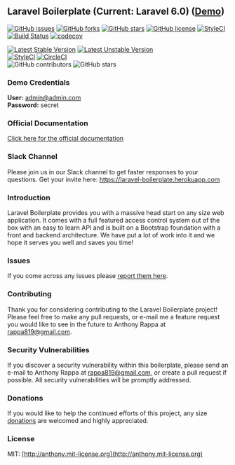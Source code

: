 ## Laravel Boilerplate (Current: Laravel 6.0) ([Demo](http://134.209.123.206/))

[![GitHub issues](https://img.shields.io/github/issues/highwooddesign/laravel6-deskit)](https://github.com/highwooddesign/laravel6-deskit/issues)
[![GitHub forks](https://img.shields.io/github/forks/highwooddesign/laravel6-deskit)](https://github.com/highwooddesign/laravel6-deskit/network)
[![GitHub stars](https://img.shields.io/github/stars/highwooddesign/laravel6-deskit)](https://github.com/highwooddesign/laravel6-deskit/stargazers)
[![GitHub license](https://img.shields.io/github/license/highwooddesign/laravel6-deskit)](https://github.com/highwooddesign/laravel6-deskit)
[![StyleCI](https://github.styleci.io/repos/223236698/shield?branch=master)](https://github.styleci.io/repos/223236698)
[![Build Status](https://travis-ci.com/highwooddesign/laravel6-deskit.svg?branch=master)](https://travis-ci.com/highwooddesign/laravel6-deskit)
[![codecov](https://codecov.io/gh/highwooddesign/laravel6-deskit/branch/master/graph/badge.svg)](https://codecov.io/gh/highwooddesign/laravel6-deskit)


[![Latest Stable Version](https://poser.pugx.org/rappasoft/laravel-boilerplate/v/stable)](https://packagist.org/packages/rappasoft/laravel-boilerplate)
[![Latest Unstable Version](https://poser.pugx.org/rappasoft/laravel-boilerplate/v/unstable)](https://packagist.org/packages/rappasoft/laravel-boilerplate) 
<br/>
[![StyleCI](https://styleci.io/repos/30171828/shield?style=plastic)](https://styleci.io/repos/30171828/shield?style=plastic)
[![CircleCI](https://circleci.com/gh/rappasoft/laravel-boilerplate/tree/master.svg?style=svg)](https://circleci.com/gh/rappasoft/laravel-boilerplate/tree/master)
<br/>
![GitHub contributors](https://img.shields.io/github/contributors/rappasoft/laravel-boilerplate.svg)
![GitHub stars](https://img.shields.io/github/stars/rappasoft/laravel-boilerplate.svg?style=social)

### Demo Credentials

**User:** admin@admin.com  
**Password:** secret

### Official Documentation

[Click here for the official documentation](http://laravel-boilerplate.com)

### Slack Channel

Please join us in our Slack channel to get faster responses to your questions. Get your invite here: https://laravel-boilerplate.herokuapp.com

### Introduction

Laravel Boilerplate provides you with a massive head start on any size web application. It comes with a full featured access control system out of the box with an easy to learn API and is built on a Bootstrap foundation with a front and backend architecture. We have put a lot of work into it and we hope it serves you well and saves you time!

### Issues

If you come across any issues please [report them here](https://github.com/rappasoft/laravel-boilerplate/issues).

### Contributing

Thank you for considering contributing to the Laravel Boilerplate project! Please feel free to make any pull requests, or e-mail me a feature request you would like to see in the future to Anthony Rappa at rappa819@gmail.com.

### Security Vulnerabilities

If you discover a security vulnerability within this boilerplate, please send an e-mail to Anthony Rappa at rappa819@gmail.com, or create a pull request if possible. All security vulnerabilities will be promptly addressed.

### Donations

If you would like to help the continued efforts of this project, any size [donations](https://www.paypal.com/cgi-bin/webscr?cmd=_donations&business=JJWUZ4E9S9SFG&lc=US&item_name=Laravel%205%20Boilerplate&currency_code=USD&bn=PP%2dDonationsBF%3abtn_donateCC_LG%2egif%3aNonHosted) are welcomed and highly appreciated.

### License

MIT: [http://anthony.mit-license.org](http://anthony.mit-license.org)
